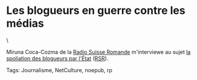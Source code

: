 # Les blogueurs en guerre contre les médias

\

Miruna Coca-Cozma de la [Radio Suisse Romande](http://www.rsr.ch/la-1<sup>er</sup>e/medialogues/) m'interviewe au sujet [la spoliation des blogueurs par l'État](/2009/12/30/l%E2%80%99etat-spolie-les-blogueurs/) ([RSR](/audio_tc/20100115RSR.mp3)).

Tags: Journalisme, NetCulture, noepub, rp